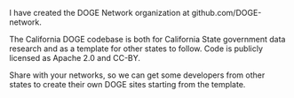 I have created the DOGE Network organization at github.com/DOGE-network. 

The California DOGE codebase is both for California State government data research and as a template for other states to follow. Code is publicly licensed as Apache 2.0 and CC-BY. 

Share with your networks, so we can get some developers from other states to create their own DOGE sites starting from the template.

